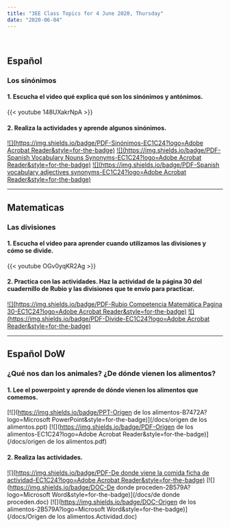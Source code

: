 ```yaml
---
title: "3EE Class Topics for 4 June 2020, Thursday"
date: "2020-06-04"
---
```


&nbsp;

## Español

### Los sinónimos

#### 1. Escucha el video qué explica qué son los sinónimos y antónimos.

{{< youtube 148UXakrNpA >}}

#### 2. Realiza la actividades y aprende algunos sinónimos.

[![](https://img.shields.io/badge/PDF-Sinónimos-EC1C24?logo=Adobe Acrobat Reader&style=for-the-badge)](/docs/sinonimos.pdf) [![](https://img.shields.io/badge/PDF-Spanish Vocabulary Nouns Synonyms-EC1C24?logo=Adobe Acrobat Reader&style=for-the-badge)](/docs/spanish-vocabulary-nouns-synonyms.pdf) [![](https://img.shields.io/badge/PDF-Spanish vocabulary adjectives synonyms-EC1C24?logo=Adobe Acrobat Reader&style=for-the-badge)](/docs/Spanish-vocabulary-adjectives-synonyms.pdf)


<hr>

## Matematicas

### Las divisiones

#### 1. Escucha el video para aprender cuando utilizamos las divisiones y cómo se divide.

{{< youtube OGv0yqKR2Ag >}}

#### 2. Practica con las actividades. Haz la actividad de la página 30 del cuadernillo de Rubio y las divisiones que te envío para practicar.

[![](https://img.shields.io/badge/PDF-Rubio Competencia Matemática Pagina 30-EC1C24?logo=Adobe Acrobat Reader&style=for-the-badge)](/docs/Rubio_Competencia_Matematica_p30.pdf) [![](https://img.shields.io/badge/PDF-Divide-EC1C24?logo=Adobe Acrobat Reader&style=for-the-badge)](/docs/Divide.pdf)

<hr>

## Español DoW

### ¿Qué nos dan los animales? ¿De dónde vienen los alimentos?

#### 1. Lee el powerpoint y aprende de dónde vienen los alimentos que comemos.

[![](https://img.shields.io/badge/PPT-Origen de los alimentos-B7472A?logo=Microsoft PowerPoint&style=for-the-badge)](/docs/origen de los alimentos.ppt) [![](https://img.shields.io/badge/PDF-Origen de los alimentos-EC1C24?logo=Adobe Acrobat Reader&style=for-the-badge)](/docs/origen de los alimentos.pdf)

#### 2. Realiza las actividades.

[![](https://img.shields.io/badge/PDF-De donde viene la comida ficha de actividad-EC1C24?logo=Adobe Acrobat Reader&style=for-the-badge)](/docs/es-t-t-2390-de-donde-viene-la-comida-ficha-de-actividad.pdf) [![](https://img.shields.io/badge/DOC-De donde proceden-2B579A?logo=Microsoft Word&style=for-the-badge)](/docs/de donde proceden.doc) [![](https://img.shields.io/badge/DOC-Origen de los alimentos-2B579A?logo=Microsoft Word&style=for-the-badge)](/docs/Origen de los alimentos.Actividad.doc)







<br/>
<br/>

